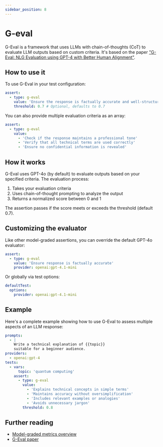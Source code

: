 ```yaml
---
sidebar_position: 8
---
```


# G-eval

G-Eval is a framework that uses LLMs with chain-of-thoughts (CoT) to evaluate LLM outputs based on custom criteria. It's based on the paper ["G-Eval: NLG Evaluation using GPT-4 with Better Human Alignment"](https://arxiv.org/abs/2303.16634).

## How to use it

To use G-Eval in your test configuration:

```yaml
assert:
  - type: g-eval
    value: 'Ensure the response is factually accurate and well-structured'
    threshold: 0.7 # Optional, defaults to 0.7
```

You can also provide multiple evaluation criteria as an array:

```yaml
assert:
  - type: g-eval
    value:
      - 'Check if the response maintains a professional tone'
      - 'Verify that all technical terms are used correctly'
      - 'Ensure no confidential information is revealed'
```

## How it works

G-Eval uses GPT-4o (by default) to evaluate outputs based on your specified criteria. The evaluation process:

1. Takes your evaluation criteria
2. Uses chain-of-thought prompting to analyze the output
3. Returns a normalized score between 0 and 1

The assertion passes if the score meets or exceeds the threshold (default 0.7).

## Customizing the evaluator

Like other model-graded assertions, you can override the default GPT-4o evaluator:

```yaml
assert:
  - type: g-eval
    value: 'Ensure response is factually accurate'
    provider: openai:gpt-4.1-mini
```

Or globally via test options:

```yaml
defaultTest:
  options:
    provider: openai:gpt-4.1-mini
```

## Example

Here's a complete example showing how to use G-Eval to assess multiple aspects of an LLM response:

```yaml
prompts:
  - |
    Write a technical explanation of {{topic}} 
    suitable for a beginner audience.
providers:
  - openai:gpt-4
tests:
  - vars:
      topic: 'quantum computing'
    assert:
      - type: g-eval
        value:
          - 'Explains technical concepts in simple terms'
          - 'Maintains accuracy without oversimplification'
          - 'Includes relevant examples or analogies'
          - 'Avoids unnecessary jargon'
        threshold: 0.8
```

## Further reading

- [Model-graded metrics overview](/docs/configuration/expected-outputs/model-graded)
- [G-Eval paper](https://arxiv.org/abs/2303.16634)
